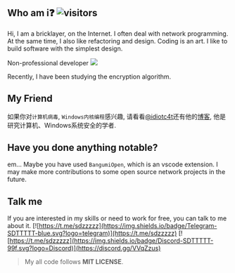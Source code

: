 
## Who am i❓ ![visitors](https://visitor-badge.laobi.icu/badge?page_id=sdttttt.sdttttt)

Hi, I am a bricklayer, on the Internet. I often deal with network programming. At the same time, 
I also like refactoring and design. Coding is an art. I like to build software with the simplest design.

Non-professional developer 
![](https://imgkr2.cn-bj.ufileos.com/63656025-1a35-4142-bad3-44341eb838a8.jpg?UCloudPublicKey=TOKEN_8d8b72be-579a-4e83-bfd0-5f6ce1546f13&Signature=8XHa79gq%252FLS2l7v6%252BhlOd9Zvdsc%253D&Expires=1602150963)

Recently, I have been studying the encryption algorithm.

## My Friend

如果你对`计算机病毒`, `Windows内核编程`感兴趣, 请看看[@idiotc4t](https://github.com/idiotc4t)还有他的[博客](https://idiotc4t.gitbook.io/), 他是研究计算机、Windows系统安全的学者.

## Have you done anything notable? 

em... Maybe you have used `BangumiOpen`, which is an vscode extension.
I may make more contributions to some open source network projects in the future. 

## Talk me 

If you are interested in my skills or need to work for free, you can talk to me about it.
[![https://t.me/sdzzzzz](https://img.shields.io/badge/Telegram-SDTTTTT-blue.svg?logo=telegram)](https://t.me/sdzzzzz) 
[![https://t.me/sdzzzzz](https://img.shields.io/badge/Discord-SDTTTTT-99f.svg?logo=Discord)](https://discord.gg/VVqZzus)

> My all code follows **MIT LICENSE**.
